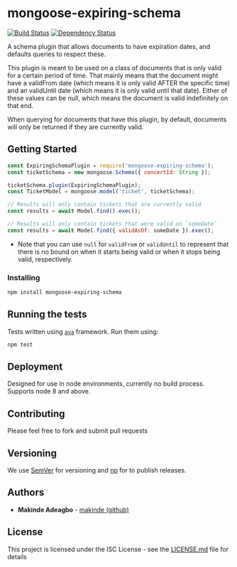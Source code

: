 # mongoose-expiring-schema
[![Build Status](https://travis-ci.org/makinde/mongoose-expiring-schema.svg?branch=master)](https://travis-ci.org/makinde/mongoose-expiring-schema) [![Dependency Status](https://david-dm.org/makinde/mongoose-expiring-schema.svg)](https://david-dm.org/makinde/mongoose-expiring-schema)

A schema plugin that allows documents to have expiration dates, and defaults queries to respect these.

This plugin is meant to be used on a class of documents that is only valid for a certain period of time. That mainly means that the document might have a validFrom date (which means it is only valid AFTER the specific time) and an validUntil date (which means it is only valid until that date). Either of these values can be null, which means the document is valid indefinitely on that end.

When querying for documents that have this plugin, by default, documents will only be returned if they are currently valid.

## Getting Started

```js
const ExpiringSchemaPlugin = require('mongoose-expiring-schema');
const ticketSchema = new mongoose.Schema({ concertId: String });

ticketSchema.plugin(ExpiringSchemaPlugin);
const TicketModel = mongoose.model('ticket', ticketSchema);

// Results will only contain tickets that are currently valid
const results = await Model.find().exec();

// Results will only contain tickets that were valid on `someDate`
const results = await Model.find({ validAsOf: someDate }).exec();
```

- Note that you can use `null` for `validFrom` or `validUntil` to represent that there is no bound on when it starts being valid or when it stops being valid, respectively.

### Installing

```bash
npm install mongoose-expiring-schema
```

## Running the tests

Tests written using [`ava`](https://www.npmjs.com/package/ava) framework. Run them using:

```bash
npm test
```

## Deployment

Designed for use in node environments, currently no build process. Supports node 8 and above.

## Contributing

Please feel free to fork and submit pull requests

## Versioning

We use [SemVer](http://semver.org/) for versioning and [np](https://www.npmjs.com/package/np) for to publish releases.

## Authors

* **Makinde Adeagbo** - [makinde (github)](https://github.com/makinde)

## License

This project is licensed under the ISC License - see the [LICENSE.md](LICENSE.md) file for details
